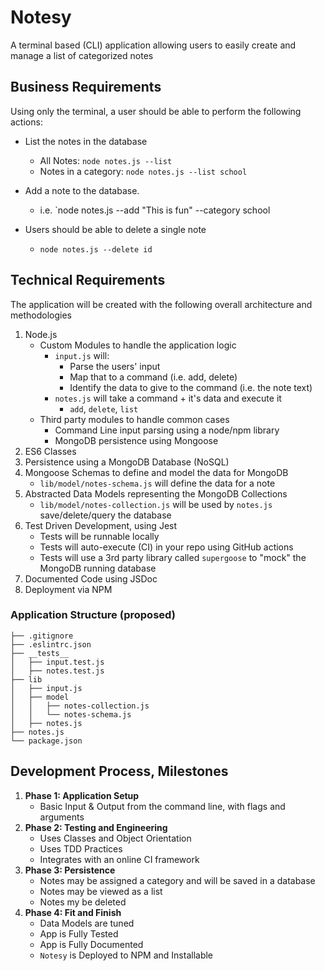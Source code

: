 # Notesy

A terminal based (CLI) application allowing users to easily create and manage a list of categorized notes

## Business Requirements

Using only the terminal, a user should be able to perform the following actions:

- List the notes in the database
  - All Notes: `node notes.js --list`
  - Notes in a category: `node notes.js --list school`

- Add a note to the database.
  - i.e. `node notes.js --add "This is fun" --category school

- Users should be able to delete a single note
  - `node notes.js --delete id`

## Technical Requirements

The application will be created with the following overall architecture and methodologies

1. Node.js
   - Custom Modules to handle the application logic
     - `input.js` will:
       - Parse the users' input
       - Map that to a command (i.e. add, delete)
       - Identify the data to give to the command (i.e. the note text)
     - `notes.js` will take a command + it's data and execute it
       - `add`, `delete`, `list`
   - Third party modules to handle common cases
     - Command Line input parsing using a node/npm library
     - MongoDB persistence using Mongoose
1. ES6 Classes
1. Persistence using a MongoDB Database (NoSQL)
1. Mongoose Schemas to define and model the data for MongoDB
   - `lib/model/notes-schema.js` will define the data for a note
1. Abstracted Data Models representing the MongoDB Collections
   - `lib/model/notes-collection.js` will be used by `notes.js` save/delete/query the database
1. Test Driven Development, using Jest
   - Tests will be runnable locally
   - Tests will auto-execute (CI) in your repo using GitHub actions
   - Tests will use a 3rd party library called `supergoose` to "mock" the MongoDB running database
1. Documented Code using JSDoc
1. Deployment via NPM

### Application Structure (proposed)

```text
├── .gitignore
├── .eslintrc.json
├── __tests__
│   ├── input.test.js
│   ├── notes.test.js
├── lib
│   ├── input.js
│   ├── model
│   │   ├── notes-collection.js
│   │   └── notes-schema.js
│   ├── notes.js
├── notes.js
└── package.json
```

## Development Process, Milestones

1. **Phase 1: Application Setup**
   - Basic Input & Output from the command line, with flags and arguments
1. **Phase 2: Testing and Engineering**
   - Uses Classes and Object Orientation
   - Uses TDD Practices
   - Integrates with an online CI framework
1. **Phase 3: Persistence**
   - Notes may be assigned a category and will be saved in a database
   - Notes may be viewed as a list
   - Notes my be deleted
1. **Phase 4: Fit and Finish**
   - Data Models are tuned
   - App is Fully Tested
   - App is Fully Documented
   - `Notesy` is Deployed to NPM and Installable
